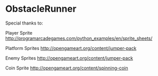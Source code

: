 # ObstacleRunner


Special thanks to:

Player Sprite
http://programarcadegames.com/python_examples/en/sprite_sheets/

Platform Sprites
http://opengameart.org/content/jumper-pack

Enemy Sprites
http://opengameart.org/content/jumper-pack

Coin Sprite
http://opengameart.org/content/spinning-coin

